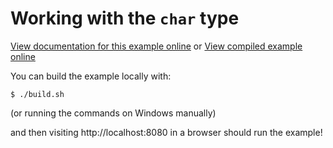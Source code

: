 # Working with the `char` type

[View documentation for this example online][dox] or [View compiled example
online][compiled]

[compiled]: https://rustwasm.github.io/wasm-bindgen/exbuild/char/
[dox]: https://rustwasm.github.io/wasm-bindgen/examples/char.html

You can build the example locally with:

```
$ ./build.sh
```

(or running the commands on Windows manually)

and then visiting http://localhost:8080 in a browser should run the example!
